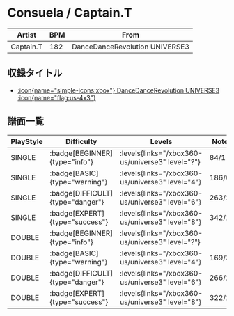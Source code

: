 # Consuela / Captain.T

|Artist|BPM|From|
|------|---|----|
|Captain.T|182|DanceDanceRevolution UNIVERSE3|

## 収録タイトル

- [:icon{name="simple-icons:xbox"} DanceDanceRevolution UNIVERSE3 :icon{name="flag:us-4x3"}](/xbox360-us/universe3)

## 譜面一覧

|PlayStyle|Difficulty|Levels|Notes|Movie|
|---------|----------|------|-----|-----|
|SINGLE| :badge[BEGINNER]{type="info"}| :levels{links="/xbox360-us/universe3" level="?"}|84/1||
|SINGLE| :badge[BASIC]{type="warning"}| :levels{links="/xbox360-us/universe3" level="4"}|186/0||
|SINGLE| :badge[DIFFICULT]{type="danger"}| :levels{links="/xbox360-us/universe3" level="6"}|263/21||
|SINGLE| :badge[EXPERT]{type="success"}| :levels{links="/xbox360-us/universe3" level="8"}|342/13||
|DOUBLE| :badge[BEGINNER]{type="info"}| :levels{links="/xbox360-us/universe3" level="?"}|||
|DOUBLE| :badge[BASIC]{type="warning"}| :levels{links="/xbox360-us/universe3" level="4"}|169/3||
|DOUBLE| :badge[DIFFICULT]{type="danger"}| :levels{links="/xbox360-us/universe3" level="6"}|266/21||
|DOUBLE| :badge[EXPERT]{type="success"}| :levels{links="/xbox360-us/universe3" level="8"}|322/15||
